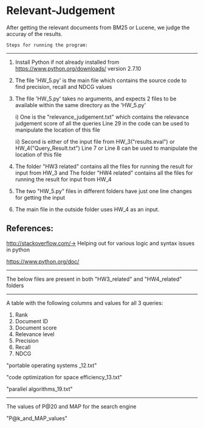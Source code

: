 # Relevant-Judgement
After getting the relevant documents from BM25 or Lucene, we judge the accuray of the results.

	Steps for running the program:
---------------------------------------------------------------------------------------------------------------------------
1. Install Python if not already installed from https://www.python.org/downloads/  version 2.7.10
2. The file 'HW_5.py' is the main file which contains the source code to find precision, recall and NDCG values
3. The file 'HW_5.py' takes no arguments, and expects 2 files to be available within the same directory as the 'HW_5.py'

	 i) One is the "relevance_judgement.txt" which contains the relevance judgement score of all the queries
		Line 29 in the code can be used to manipulate the location of this file
		
	ii) Second is either of the input file from HW_3("results.eval") or HW_4("Query_Result.txt")
		Line 7 or Line 8 can be used to manipulate the location of this file
		
4. The folder "HW3 related" contains all the files for running the result for input from HW_3 and
	The folder "HW4 related" contains all the files for running the result for input from HW_4
5. The two "HW_5.py" files in different folders have just one line changes for getting the input
6. The main file in the outside folder uses HW_4 as an input.

References:
----------------------------------------------------------------------------------------------------------------------------
http://stackoverflow.com/-> Helping out for various logic and syntax issues in python

https://www.python.org/doc/

----------------------------------------------------------------------------------------------------------------------------
The below files are present in both "HW3_related" and "HW4_related" folders

----------------------------------------------------------------------------------------------------------------------------
A table with the following columns and values for all 3 queries:

1. Rank
2. Document ID
3. Document score
4. Relevance level
5. Precision
6. Recall
7. NDCG

"portable operating systems _12.txt"

"code optimization for space efficiency_13.txt"

"parallel algorithms_19.txt"

******************************************************************************************************
The values of P@20 and MAP for the search engine

"P@k_and_MAP_values"
